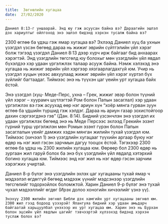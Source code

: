 ```yaml
---
title:  Зөгнөлийн хугацаа
date:  27/02/2020
---
```


`Даниел 8:13-г уншаарай. Энд юу гэж асуусан байна вэ? Дараагийн эшлэл дэх хариултыг ойлгоход энэ эшлэл бидэнд хэрхэн тусалж байна вэ?`

2300 өглөө ба үдэш гэж ямар хугацаа вэ? Эхлээд Даниел хуц ба ухнын үзэгдэл үзсэн бөгөөд дараа нь жижиг эврийн сүйтгэлийн үйл хэрэг болж тэгээд үзэгдэл Даниел 8:13 дээр хүрч ирж байгааг бид анхаарах хэрэгтэй. Энд үзэгдлийн төгсгөлд юу болохыг мөн үзэгдлийн үйл явдал бүхэлдээ хэр удаан үргэлжлэх талаар асууж байна. Нэмж хэлэхэд энэ хугацаа нь жижиг эврийн үйл хэргээр хязгаарлагдахгүй юм. Учир нь үзэгдэл хуцын үеээс авхуулаад жижиг эврийн үйл хэрэг хүртэл бүх зүйлийг багтаадаг. Тиймээс энэ нь түүхэн цаг үеийн урт хугацаа байх ёстой.

Энэ үзэгдэл (хуц- Меде-Перс, ухна – Грек, жижиг эвэр болон түүний үйл хэрэг – хуурамч шүтлэгтэй Ром болон Папын засаглал) хэр удаан үргэлжлэх вэ гэж асуухад өөр нэг ариун хүн “хоёр мянга гурван зуун өглөө ба үдшийн түршид гэж хэлдэг. Дараа нь ариун газар зохистойгоор дахин сэргээгдэнэ гэв” (Дан. 8:14). Бидний үзсэнчлэн энэ үзэгдэл их удаан үргэлжлэх бөгөөд энэ нь Меде Персээс эхлээд Грекийн эзэнт гүрний турш үргэлжлэн мөн Ромын эзэнт гүрэн болон Папын засаглалын үеийг дамжих хэдэн мянган жилийн тухай үзэгдэл юм. Тиймээс (хичээл 1) энэ үзэгдлийн хугацааг түүхийн аргаар буюу нэг өдөр нь нэг жил гэсэн зарчмын дагуу тооцох ёстой.  Тэгэхээр 2300 өглөө ба үдэш нь 2300 жилийн хугацаа юм. Өөрөөр бол 2300 өдөр нь зургаан жил гаруй болох ба энэ бүх үзэгдлийн үйл явдалд хэтэрхий богино хугацаа юм. Тиймээс энд нэг жил нь нэг өдөр гэсэн зарчим хэрэгжих учиртай.

Даниел 8-р бүлэг энэ үзэгдлийн эхлэх цаг хугацааны тухай ямар ч мэдээлэл өгдөггүй бөгөөд мэдээж үүнийг мэдсэнээр үзэгдлийн төгсгөлийг тодорхойлох боломжтой. Харин Даниел 9-р бүлэг энэ тухай чухал мэдээллийг өгдөг (Ирэх долоо хоногийн хичээлийг үзнэ үү).

`Энэхүү 2300 жилийн зөгнөл Библи дэх хамгийн урт хугацааны зөгнөл юм. 2300 жил гээд бодоод үзээрэй! Ялангуяа бидний хэр удаан амьдарч байгаатай харьцуулбал үнэхээр их урт хугацаа юм. Харин энэ нь Бурхан болон эцсийн үйл явдлын цагийг тэвчээртэй хүлээхэд бидэнд хэрхэн туслаж болох вэ?`